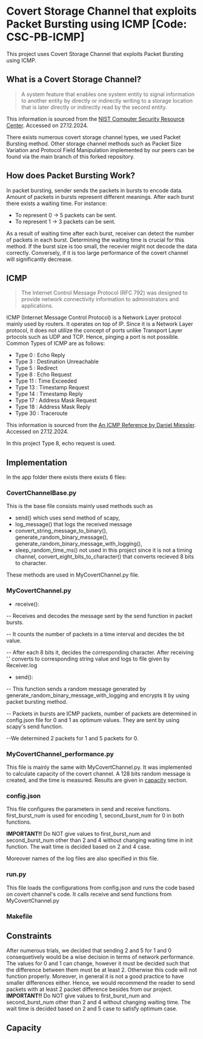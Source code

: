 # Covert Storage Channel that exploits Packet Bursting using ICMP [Code: CSC-PB-ICMP]

This project uses Covert Storage Channel that exploits Packet Bursting using ICMP.

## What is a Covert Storage Channel?  

>A system feature that enables one system entity to signal information to another entity by directly or indirectly writing to a storage location that is later directly or indirectly read by the second entity.
>
This information is sourced from the [NIST Computer Security Resource Center](https://csrc.nist.gov/glossary/term/covert_storage_channel#:~:text=Definitions%3A,read%20by%20the%20second%20entity.). Accessed on 27.12.2024.

There exists numerous covert storage channel types, we used Packet Bursting method. Other storage channel methods such as Packet Size Variation and Protocol Field Manipulation implemented by our peers can be found via the main branch of this forked repository.  

## How does Packet Bursting Work? 

In packet bursting, sender sends the packets in bursts to encode data. Amount of packets in bursts represent different meanings. After each burst there exists a waiting time. For instance: 
- To represent 0 -> 5 packets can be sent.
- To represent 1 -> 3 packets can be sent. 

As a result of waiting time after each burst, receiver can detect the number of packets in each burst. 
Determining the waiting time is crucial for this method. If the burst size is too small, the recevier might not decode the data correctly. Conversely, if it is too large performance of the covert channel will significantly decrease.

## ICMP 
>The Internet Control Message Protocol (RFC 792) was designed to provide network connectivity information to administrators and applications.
>
ICMP (Internet Message Control Protocol) is a Network Layer protocol mainly used by routers. It operates on top of IP. Since it is a Network Layer protocol, it does not utilize the concept of ports unlike Transport Layer prtocols such as UDP and TCP. Hence, pinging a port is not possible. Common Types of ICMP are as follows:
- Type  0 : Echo Reply
- Type  3 : Destination Unreachable
- Type  5 : Redirect
- Type  8 : Echo Request
- Type 11 : Time Exceeded
- Type 13 : Timestamp Request
- Type 14 : Timestamp Reply
- Type 17 : Address Mask Request
- Type 18 : Address Mask Reply
- Type 30 : Traceroute

This information is sourced from the [An ICMP Reference by Daniel Miessler](https://danielmiessler.com/study/icmp). Accessed on 27.12.2024.

In this project Type 8, echo request is used. 

## Implementation 
In the app folder there exists there exists 6 files: 

### CovertChannelBase.py
This is the base file consists mainly used methods such as 
- send() which uses send method of scapy, 
- log_message() that logs the received message
- convert_string_message_to_binary(), generate_random_binary_message(), generate_random_binary_message_with_logging(),
- sleep_random_time_ms() not used in this project since it is not a timing channel, convert_eight_bits_to_character() that converts recieved 8 bits to character.

These methods are used in MyCovertChannel.py file.

### MyCovertChannel.py
- receive(): 

-- Receives and decodes the message sent by the send function in packet bursts.

-- It counts the number of packets in a time interval and decides the bit value.

-- After each 8 bits it, decides the corresponding character. After receiving '.' converts to corresponding string value and logs to file given by Receiver.log

- send():  

-- This function sends a random message generated by generate_random_binary_message_with_logging and encrypts it by using packet bursting method. 

-- Packets in bursts are ICMP packets, number of packets are determined in config.json file for 0 and 1 as optimum values. They are sent by using scapy's send function.

--We determined 2 packets for 1 and 5 packets for 0. 
### MyCovertChannel_performance.py
This file is mainly the same with MyCovertChannel.py. It was implemented to calculate capacity of the covert channel. A 128 bits random message is created, and the time is measured. Results are given in [capacity](#capacity) section. 
### config.json
This file configures the parameters in send and receive functions. 
first_burst_num is used for encoding 1, second_burst_num for 0 in both functions.

**IMPORTANT!!** Do NOT give values to first_burst_num and second_burst_num other than 2 and 4 without changing waiting time in init function. The wait time is decided based on 2 and 4 case. 

Moreover names of the log files are also specified in this file.
### run.py
This file loads the configurations from config.json and runs the code based on covert channel's code. It calls receive and send functions from MyCovertChannel.py
### Makefile

## Constraints
After numerous trials, we decided that sending 2 and 5 for 1 and 0 consequetively would be a wise decision in terms of network performance. The values for 0 and 1 can change, however it must be decided such that the difference between them must be at least 2. Otherwise this code will not function properly. Moreover, in general it is not a good practice to have smaller differences either. Hence, we would recommend the reader to send packets with at least 2 packet difference besides from our project. 
**IMPORTANT!!** Do NOT give values to first_burst_num and second_burst_num other than 2 and 4 without changing waiting time. The wait time is decided based on 2 and 5 case to satisfy optimum case. 
## Capacity

